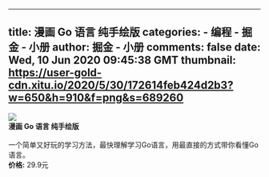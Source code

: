 
---
title: 漫画 Go 语言 纯手绘版
categories: 
    - 编程
    - 掘金 - 小册
author: 掘金 - 小册
comments: false
date: Wed, 10 Jun 2020 09:45:38 GMT
thumbnail: https://user-gold-cdn.xitu.io/2020/5/30/172614feb424d2b3?w=650&h=910&f=png&s=689260
---

<div>   
<img src="https://user-gold-cdn.xitu.io/2020/5/30/172614feb424d2b3?w=650&h=910&f=png&s=689260" referrerpolicy="no-referrer"><br>
            <strong>漫画 Go 语言 纯手绘版</strong><br><br>
            一个简单又好玩的学习方法，最快理解学习Go语言，用最直接的方式带你看懂Go语言。<br>
            <strong>价格:</strong> 29.9元
          
</div>
            